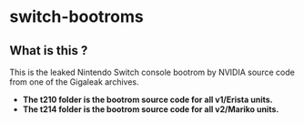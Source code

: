 # switch-bootroms

## What is this ?
This is the leaked Nintendo Switch console bootrom by NVIDIA source code from one of the Gigaleak archives.
- **The t210 folder is the bootrom source code for all v1/Erista units.**
- **The t214 folder is the bootrom source code for all v2/Mariko units.**
